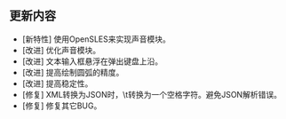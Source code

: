 ## 更新内容

* [新特性] 使用OpenSLES来实现声音模块。
* [改进] 优化声音模块。
* [改进] 文本输入框悬浮在弹出键盘上沿。
* [改进] 提高绘制圆弧的精度。
* [改进] 提高稳定性。
* [修复] XML转换为JSON时，\t转换为一个空格字符。避免JSON解析错误。
* [修复] 修复其它BUG。